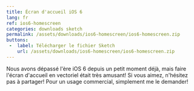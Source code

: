 ```yaml
---
title: Écran d'accueil iOS 6
lang: fr
ref: ios6-homescreen
categories: downloads sketch
permalink: /assets/downloads/ios6-homescreen/ios6-homescreen.zip
buttons:
 -  label: Télécharger le fichier Sketch
    url: /assets/downloads/ios6-homescreen/ios6-homescreen.zip
---
```


Nous avons dépassé l'ère iOS 6 depuis un petit moment déjà, mais faire l'écran d'accueil en vectoriel était très amusant! Si vous aimez, n'hésitez pas à partager! Pour un usage commercial, simplement me le demander!